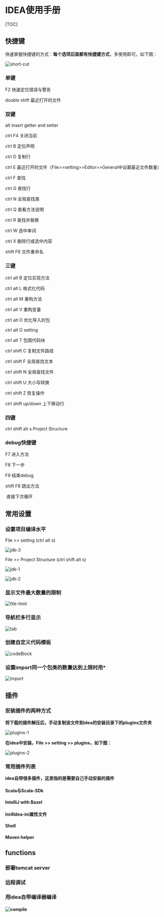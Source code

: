 # IDEA使用手册

[TOC]

## 快捷键

快速掌握快捷键的方式：**每个选项后面都有快捷键方式**，多使用即可，如下图：

![short-cut](D:\git\typora\idea\pictures\short-cut.png)

### 单键

F2					快速定位错误与警告

double shift			最近打开的文件

### 双键

alt insert			getter and setter

ctrl F4				关闭当前

ctrl B				定位声明

ctrl D				复制行

ctrl E				最近打开的文件（File>>setting>>Editor>>General中设置最近文件数量）

ctrl F				查找

ctrl G				查找行

ctrl N				全局查找类

ctrl Q				查看方法说明

ctrl R				查找并替换

ctrl W				选中单词

ctrl X				删除行或选中内容

shift F6				文件重命名

### 三键

ctrl alt B				定位实现方法

ctrl alt L				格式化代码

ctrl alt M			重构方法

ctrl alt V				重构变量

ctrl alt O				优化导入的包

ctrl alt O				setting

ctrl alt T				包围代码块

ctrl shift C			复制文件路径

ctrl shift F			全局查找文本

ctrl shift N			全局查找文件

ctrl shift U			大小写转换

ctrl shift Z			恢复操作

ctrl shift up/down		上下移动行

### 四键

ctrl shift alt s			Project Structure

### debug快捷键

F7					进入方法

F8					下一步

F9					结束debug

shift F8				跳出方法

​					直接下次循环

## 常用设置

### 设置项目编译水平

File	>>	setting	(ctrl alt s)

![jdk-3](D:\git\typora\idea\pictures\jdk-3.png)

File	>>	Project Structure	(ctrl shift alt s)	

![jdk-1](D:\git\typora\idea\pictures\jdk-1.png)

![jdk-2](D:\git\typora\idea\pictures\jdk-2.png)

### 显示文件最大数量的限制

![file-limit](D:\git\typora\idea\pictures\file-limit.png)

### 导航栏多行显示

![tab](D:\git\typora\idea\pictures\tab.png)

### 创建自定义代码模板

![codeBlock](D:\git\typora\idea\pictures\codeBlock.png)

### 设置import同一个包类的数量达到上限时用*

![import](D:\git\typora\idea\pictures\import.png)

## 插件

[idea plugins]: https://plugins.jetbrains.com/	"idea的插件官方网址"

### 安装插件的两种方式

**将下载的插件解压后，手动复制该文件到idea的安装目录下的plugins文件夹**

![plugins-1](D:\git\typora\idea\pictures\plugins-1.png)

**在idea中安装，File	>>	setting	>>	plugins，如下图：**

![plugins-2](D:\git\typora\idea\pictures\plugins-2.png)

### 常用插件列表

**idea自带很多插件，这里指的是需要自己手动安装的插件**

#### Scala与Scala-SDk

#### IntelliJ with Bazel

#### Ini4Idea-ini属性文件

#### Shell

#### Maven helper

## functions

### 部署tomcat server

### 远程调试

### 用idea自带编译器编译

#### ![compile](D:\git\typora\idea\pictures\compile.png)

​

​